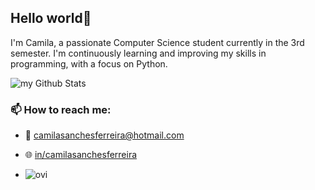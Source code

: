 <h2>Hello world👋</h2>

I'm Camila, a passionate Computer Science student currently in the 3rd semester. I'm continuously learning and improving my skills in programming, with a focus on Python.



<img align="center" src="https://github-readme-stats.vercel.app/api?username=Camilasanches07&include_all_commits=true&count_private=true&show_icons=true&line_height=20&title_color=2B5BBD&icon_color=1124BB&text_color=A1A1A1&bg_color=0,000000,130F40" alt="my Github Stats"/>

### 📫 How to reach me:
- 📧 [camilasanchesferreira@hotmail.com](mailto:camilasanchesferreira@hotmail.com)
- 🌐 [in/camilasanchesferreira](https://www.linkedin.com/search/results/all/?fetchDeterministicClustersOnly=true&heroEntityKey=urn%3Ali%3Afsd_profile%3AACoAAD1E0D8B22VX2qSQU19JYbZdEXtR8h-eyVs&keywords=camila%20sanches%20ferreira&origin=RICH_QUERY_TYPEAHEAD_HISTORY&position=0&searchId=1d1f3314-9f9a-4a64-9383-8487d76b5835&sid=%40Hb&spellCorrectionEnabled=true)

- <img src="https://github-readme-stats.vercel.app/api/top-langs?username=Camilasanches07&show_icons=true&locale=en&layout=compact&theme=chartreuse-dark" alt="ovi" />


